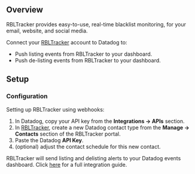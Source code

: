 ## Overview

RBLTracker provides easy-to-use, real-time blacklist monitoring, for your email, website, and social media.

Connect your [RBLTracker](https://rbltracker.com/) account to Datadog to:

*   Push listing events from RBLTracker to your dashboard.
*   Push de-listing events from RBLTracker to your dashboard.

## Setup
### Configuration

Setting up RBLTracker using webhooks:

1.  In Datadog, copy your API key from the **Integrations -> APIs** section.
2.  In [RBLTracker](https://rbltracker.com/), create a new Datadog contact type from the **Manage -> Contacts** section of the RBLTracker portal.
3.  Paste the Datadog **API Key**.
4.  (optional) adjust the contact schedule for this new contact.

RBLTracker will send listing and delisting alerts to your Datadog events dashboard. Click [here](https://rbltracker.com/docs/adding-a-datadog-contact-type/) for a full integration guide.
